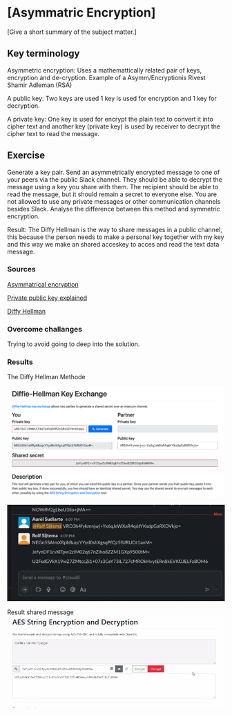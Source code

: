 # [Asymmatric Encryption]
[Give a short summary of the subject matter.]

## Key terminology
Asymmetric encryption: 
Uses a mathemattically related pair of keys, encryption and de-cryption. Example of a Asymm/Encryptionis  Rivest Shamir Adleman (RSA)

A public key: 
Two keys are used 1 key is used for encryption and 1 key for decryption.

A private key:
One key is used for encrypt the plain text to convert it into cipher text and another key (private key) is used by receiver to decrypt the cipher text to read the message.

## Exercise
Generate a key pair.
Send an asymmetrically encrypted message to one of your peers via the public Slack channel. They should be able to decrypt the message using a key you share with them. The recipient should be able to read the message, but it should remain a secret to everyone else.
You are not allowed to use any private messages or other communication channels besides Slack. Analyse the difference between this method and symmetric encryption.

Result: 
The Diffy Hellman is the way to share messages in a public channel, this because the person needs to make a personal key together with my key and this way we make an shared acceskey to acces and read the text data message. 

### Sources
[Asymmatrical encryption](https://www.google.com/search?q=asymmetrical+encryption&ei=z1aDYsf_KZn_kwXZy5XgAg&ved=0ahUKEwiHo4qbieb3AhWZ_6QKHdllBSwQ4dUDCA4&uact=5&oq=asymmetrical+encryption&gs_lcp=Cgdnd3Mtd2l6EAMyBAgAEEMyBAgAEAoyBAgAEAoyBAgAEAoyBAgAEEMyBAgAEAoyBAgAEAoyBAgAEAoyBAgAEAoyBAgAEAo6BwgAEEcQsAM6BwgAELADEEM6CwguEIAEEMcBEKMCOgUIABCABDoLCC4QgAQQxwEQ0QM6BQguEIAEOgUIABCRAjoECC4QQzoHCAAQgAQQCkoECEEYAEoECEYYAFDYC1iPNWDkNmgDcAF4AIABggGIAcENkgEEMjIuMZgBAKABAcgBCsABAQ&sclient=gws-wiz)

[Private public key explained](https://www.google.com/search?q=public+key+private+key&ei=E1aDYsfNLaiCi-gPg6WEsA0&ved=0ahUKEwiHo7vBiOb3AhUowQIHHYMSAdYQ4dUDCA4&uact=5&oq=public+key+private+key&gs_lcp=Cgdnd3Mtd2l6EAMyBQgAEIAEMgUIABCABDIFCAAQgAQyBQgAEIAEMgUIABCABDIFCAAQgAQyBQgAEIAEMgUIABCABDIFCAAQgAQyBQgAEIAEOgcIABBHELADOgcIABCwAxBDOgQIABBDOgUILhCABDoLCC4QgAQQxwEQowI6DgguEIAEEMcBEK8BENQCOgsILhCABBDHARCvAToHCAAQgAQQCjoECAAQCjoHCC4Q1AIQCjoNCC4QxwEQrwEQ1AIQCjoICC4QgAQQ1AI6CwguEIAEEMcBENEDOgUIABCRAkoECEEYAEoECEYYAFCcCVjwfmCTgAFoCXABeACAAY0BiAGfDpIBBDIxLjOYAQCgAQGwAQDIAQrAAQE&sclient=gws-wiz)

[Diffy Hellman](https://cryptotools.net/dhe)

### Overcome challanges
Trying to avoid going to deep into the solution. 
### Results
The Diffy Hellman Methode

![Diffy Hellman](../00_includes/DiffyHellman.png)

![slack](../00_includes/Slack%20shared.png)

Result shared message
![resultmessage](../00_includes/result%20AES.png)
